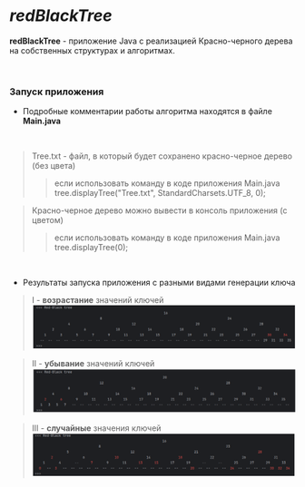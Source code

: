 # *redBlackTree*

**redBlackTree** - приложение Java с реализацией Красно-черного дерева на собственных структурах и алгоритмах.

<br>

### Запуск приложения

- Подробные комментарии работы алгоритма находятся в файле **Main.java**
<br/>

> Tree.txt - файл, в который будет сохранено красно-черное дерево (без цвета)
>> если использовать команду в коде приложения Main.java<br/>
>> tree.displayTree("Tree.txt", StandardCharsets.UTF_8, 0);

> Красно-черное дерево можно вывести в консоль приложения (с цветом)
>> если использовать команду в коде приложения Main.java<br/>
>> tree.displayTree(0);

<br/>

- Результаты запуска приложения с разными видами генерации ключа


> I - **возрастание** значений ключей
![Increasing keys](./img/Increasing_keys.png)

> II - **убывание** значений ключей
![Decreasing keys](./img/Decreasing_keys.png)

> III - **случайные** значения ключей
![Random keys](./img/Random_keys.png)

<br>
